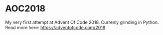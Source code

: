 # AOC2018
My very first attempt at Advent Of Code 2018. 
Currenly grinding in Python. 
Read more here: 
https://adventofcode.com/2018
